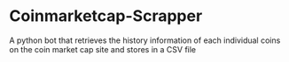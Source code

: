 # Coinmarketcap-Scrapper
A python bot that retrieves the history information of each individual coins on the coin market cap site and stores in a CSV file
